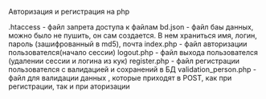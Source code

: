 
Авторизация и регистрация на php

.htaccess - файл запрета доступа к файлам
bd.json - файл баы данных, можно было не пушить, он сам создается. В нем храниться имя, логин, пароль (зашифрованный в md5), почта
index.php - файл авторизации пользователся(начало сессии)
logout.php -  файл выхода пользователся (удалении сессии и логина из кук)
register.php - файл регистрации пользователся с валидацией и сохранений в БД
validation_person.php - файл для валидации данных , которые приходят в POST, как при регистрации, так и при аторизации
